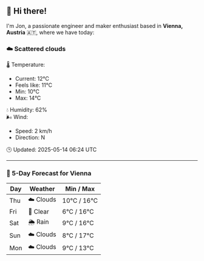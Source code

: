 ## 👋 Hi there!

I'm Jon, a passionate engineer and maker enthusiast based in **Vienna, Austria** 🇦🇹, where we have today:

### ☁️ Scattered clouds 

🌡️ Temperature: 
* Current: 12°C
* Feels like: 11°C
* Min: 10°C 
* Max: 14°C  

💧 Humidity: 62%  
🌬️ Wind: 
* Speed: 2 km/h 
* Direction: N  

🕒 Updated: 2025-05-14 06:24 UTC

---

### 📅 5-Day Forecast for Vienna

| Day | Weather | Min / Max |
|-----|---------|------------|
| Thu | ☁️ Clouds | 10°C / 16°C |
| Fri | 🌙 Clear | 6°C / 16°C |
| Sat | 🌦️ Rain | 9°C / 16°C |
| Sun | ☁️ Clouds | 8°C / 17°C |
| Mon | ☁️ Clouds | 9°C / 13°C |
